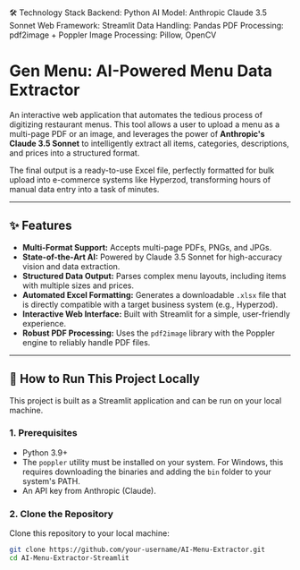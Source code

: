 🛠️ Technology Stack
Backend: Python
AI Model: Anthropic Claude 3.5 Sonnet
Web Framework: Streamlit
Data Handling: Pandas
PDF Processing: pdf2image + Poppler
Image Processing: Pillow, OpenCV



# Gen Menu: AI-Powered Menu Data Extractor

An interactive web application that automates the tedious process of digitizing restaurant menus. This tool allows a user to upload a menu as a multi-page PDF or an image, and leverages the power of **Anthropic's Claude 3.5 Sonnet** to intelligently extract all items, categories, descriptions, and prices into a structured format.

The final output is a ready-to-use Excel file, perfectly formatted for bulk upload into e-commerce systems like Hyperzod, transforming hours of manual data entry into a task of minutes.

---

## ✨ Features

- **Multi-Format Support:** Accepts multi-page PDFs, PNGs, and JPGs.
- **State-of-the-Art AI:** Powered by Claude 3.5 Sonnet for high-accuracy vision and data extraction.
- **Structured Data Output:** Parses complex menu layouts, including items with multiple sizes and prices.
- **Automated Excel Formatting:** Generates a downloadable `.xlsx` file that is directly compatible with a target business system (e.g., Hyperzod).
- **Interactive Web Interface:** Built with Streamlit for a simple, user-friendly experience.
- **Robust PDF Processing:** Uses the `pdf2image` library with the Poppler engine to reliably handle PDF files.

---

## 🚀 How to Run This Project Locally

This project is built as a Streamlit application and can be run on your local machine.

### 1. Prerequisites

- Python 3.9+
- The `poppler` utility must be installed on your system. For Windows, this requires downloading the binaries and adding the `bin` folder to your system's PATH.
- An API key from Anthropic (Claude).

### 2. Clone the Repository

Clone this repository to your local machine:
```bash
git clone https://github.com/your-username/AI-Menu-Extractor.git
cd AI-Menu-Extractor-Streamlit
